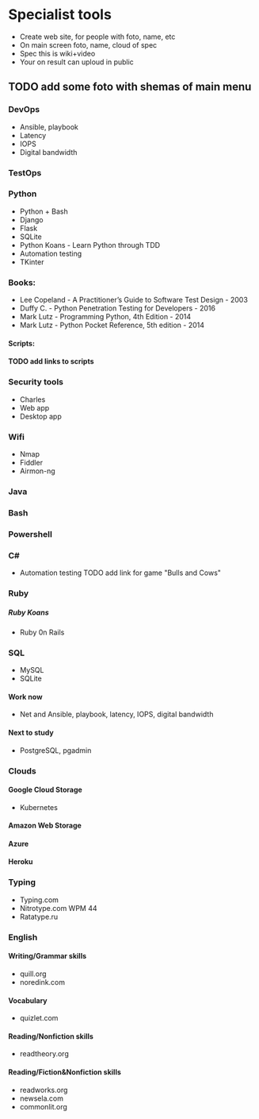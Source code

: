 # Specialist tools
* Create web site, for people with foto, name, etc
* On main screen foto, name, cloud of spec
* Spec this is wiki+video
* Your on result can uploud in public


## TODO add some foto with shemas of main menu
### DevOps
* Ansible, playbook
* Latency
* IOPS
* Digital bandwidth
### TestOps
### Python
* Python + Bash
* Django
* Flask
* SQLite
* Python Koans - Learn Python through TDD
* Automation testing
* TKinter
### Books:
* Lee Copeland - A Practitioner’s Guide to Software Test Design - 2003
* Duffy C. - Python Penetration Testing for Developers - 2016
* Mark Lutz - Programming Python, 4th Edition - 2014
* Mark Lutz - Python Pocket Reference, 5th edition - 2014
#### Scripts:
#### TODO add links to scripts
### Security tools
* Charles
* Web app
* Desktop app
### Wifi
* Nmap
* Fiddler
* Airmon-ng
### Java
### Bash
### Powershell
### C#
* Automation testing
TODO add link for game "Bulls and Cows"
### Ruby
##### Ruby Koans
* Ruby 0n Rails
### SQL
* MySQL
* SQLite
#### Work now
* Net and Ansible, playbook, latency, IOPS, digital bandwidth
#### Next to study
* PostgreSQL, pgadmin
### Clouds
#### Google Cloud Storage
* Kubernetes
#### Amazon Web Storage
#### Azure
#### Heroku

### Typing
* Typing.com
* Nitrotype.com WPM 44
* Ratatype.ru

### English
#### Writing/Grammar skills
* quill.org
* noredink.com
#### Vocabulary
* quizlet.com
#### Reading/Nonfiction skills
* readtheory.org
#### Reading/Fiction&Nonfiction skills
* readworks.org
* newsela.com
* commonlit.org
